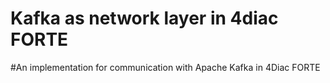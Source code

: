 # Kafka as network layer in 4diac FORTE
#An implementation for communication with Apache Kafka in 4Diac FORTE
